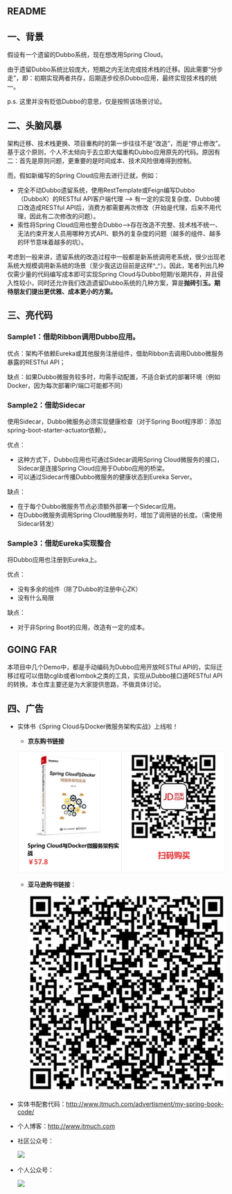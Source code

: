 ## README

## 一、背景

假设有一个遗留的Dubbo系统，现在想改用Spring Cloud。

由于遗留Dubbo系统比较庞大，短期之内无法完成技术栈的迁移。因此需要“分步走”，即：初期实现两者共存，后期逐步绞杀Dubbo应用，最终实现技术栈的统一。

p.s. 这里并没有贬低Dubbo的意思，仅是按照该场景讨论。





## 二、头脑风暴

架构迁移、技术栈更换、项目重构时的第一步往往不是“改造”，而是“停止修改”。基于这个原则，个人不太倾向于去立即大幅重构Dubbo应用原先的代码。原因有二：首先是原则问题，更重要的是时间成本、技术风险很难得到控制。

而，假如新编写的Spring Cloud应用去进行迁就，例如：

* 完全不动Dubbo遗留系统，使用RestTemplate或Feign编写Dubbo（DubboX）的RESTful API客户端代理 —> 有一定的实现复杂度、Dubbo接口改造成RESTful API后，消费方都需要再次修改（开始是代理，后来不用代理，因此有二次修改的问题）。
* 索性将Spring Cloud应用也整合Dubbo—>存在改造不完整、技术栈不统一、无法约束开发人员用哪种方式API、额外的复杂度的问题（越多的组件、越多的环节意味着越多的坑）。

考虑到一般来讲，遗留系统的改造过程中一般都是新系统调用老系统，很少出现老系统大规模调用新系统的场景（至少我这边目前是这样^_^）。因此，笔者列出几种仅需少量的代码编写成本即可实现Spring Cloud与Dubbo短期/长期共存，并且侵入性较小，同时还允许我们改造遗留Dubbo系统的几种方案，算是**抛砖引玉。期待朋友们提出更优雅、成本更小的方案。**





## 三、亮代码

### Sample1：借助Ribbon调用Dubbo应用。

优点：架构不依赖Eureka或其他服务注册组件，借助Ribbon去调用Dubbo微服务暴露的RESTful API；

缺点：如果Dubbo微服务较多时，均需手动配置，不适合新式的部署环境（例如Docker，因为每次部署IP/端口可能都不同）





###  Sample2：借助Sidecar

使用Sidecar，Dubbo微服务必须实现健康检查（对于Spring Boot程序即：添加spring-boot-starter-actuator依赖）。

优点：

* 这种方式下，Dubbo应用也可通过Sidecar调用Spring Cloud微服务的接口，Sidecar是连接Spring Cloud应用于Dubbo应用的桥梁。
* 可以通过Sidecar传播Dubbo微服务的健康状态到Eureka Server。

缺点：

* 在于每个Dubbo微服务节点必须额外部署一个Sidecar应用。
* 在Dubbo微服务调用Spring Cloud微服务时，增加了调用链的长度。（需使用Sidecar转发）





### Sample3：借助Eureka实现整合

将Dubbo应用也注册到Eureka上。

优点：

* 没有多余的组件（除了Dubbo的注册中心ZK）
* 没有什么局限

缺点：

* 对于非Spring Boot的应用，改造有一定的成本。






## GOING FAR

本项目中几个Demo中，都是手动编码为Dubbo应用开放RESTful API的，实际迁移过程可以借助cglib或者lombok之类的工具，实现从Dubbo接口道RESTful API的转换。本仓库主要还是为大家提供思路，不做具体讨论。






## 四、广告

* 实体书《Spring Cloud与Docker微服务架构实战》上线啦！

  * **京东购书链接**

  ![京东购书链接](jd-购书链接.png)

  * **亚马逊购书链接**：

    ![](amz-购书链接.jpg)

* 实体书配套代码：<http://www.itmuch.com/advertisment/my-spring-book-code/>

* 个人博客：<http://www.itmuch.com>

* 社区公众号：

  ![](http://xujin.org/images/gzh.jpg)

* 个人公众号：

  ![](https://static.oschina.net/uploads/space/2017/0211/143928_MqPT_2248449.jpg)